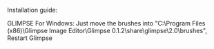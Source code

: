 Installation guide:

GLIMPSE For Windows: Just move the brushes into "C:\Program Files (x86)\Glimpse Image Editor\Glimpse 0.1.2\share\glimpse\2.0\brushes", Restart Glimpse
